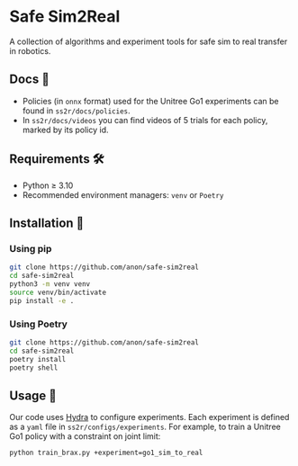 # Safe Sim2Real
A collection of algorithms and experiment tools for safe sim to real transfer in robotics.

## Docs 📖
* Policies (in `onnx` format) used for the Unitree Go1 experiments can be found in `ss2r/docs/policies`.
* In `ss2r/docs/videos` you can find videos of 5 trials for each policy, marked by its policy id.

## Requirements 🛠

- Python ≥ 3.10
- Recommended environment managers: `venv` or `Poetry`

## Installation 🧩

### Using pip

```bash
git clone https://github.com/anon/safe-sim2real
cd safe-sim2real
python3 -m venv venv
source venv/bin/activate
pip install -e .
````

### Using Poetry

```bash
git clone https://github.com/anon/safe-sim2real
cd safe-sim2real
poetry install
poetry shell
```

## Usage 🧪

Our code uses [Hydra](https://hydra.cc/) to configure experiments. Each experiment is defined as a `yaml` file in `ss2r/configs/experiments`. For example, to train a Unitree Go1 policy with a constraint on joint limit:

```bash
python train_brax.py +experiment=go1_sim_to_real
```


<!-- ## Citation 🔗

If you find our repository useful in your work, please consider citing:

```bibtex
``` -->

<!-- ## Learn More 🔍

* **Project Webpage**: 
* **Paper**:
* **Contact**: 

